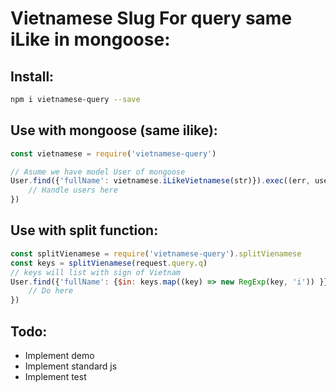 # Vietnamese Slug For query same iLike in mongoose:

## Install:

```bash
npm i vietnamese-query --save
```

## Use with mongoose (same ilike):

```javascript
const vietnamese = require('vietnamese-query')

// Asume we have model User of mongoose
User.find({'fullName': vietnamese.iLikeVietnamese(str)}).exec((err, users) => {
	// Handle users here
})
```

## Use with split function:

``` javascript
const splitVienamese = require('vietnamese-query').splitVienamese
const keys = splitVienamese(request.query.q)
// keys will list with sign of Vietnam
User.find({'fullName': {$in: keys.map((key) => new RegExp(key, 'i')) }}).exec((err, users) => {
	// Do here
})
```

## Todo:

+ Implement demo
+ Implement standard js
+ Implement test
